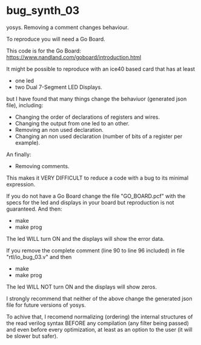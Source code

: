 # bug_synth_03
yosys. Removing a comment changes behaviour.

To reproduce you will need a Go Board.

This code is for the Go Board:
https://www.nandland.com/goboard/introduction.html

It might be possible to reproduce with an ice40 based card that has at least

-	one led
-	two Dual 7-Segment LED Displays.

but I have found that many things change the behaviuor (generated json file), including:

- Changing the order of declarations of registers and wires.
- Changing the output from one led to an other.
- Removing an non used declaration.
- Changing an non used declaration (number of bits of a register per example).

An finally:

- Removing comments.

This makes it VERY DIFFICULT to reduce a code with a bug to its minimal expression.

If you do not have a Go Board change the file "GO_BOARD.pcf" with the specs for the led and displays in your board but reproduction is not guaranteed.
And then:

-	make
-	make prog

The led WILL turn ON and the displays will show the error data.

If you remove the complete comment (line 90 to line 96 included) in file "rtl/io_bug_03.v" and then 

-	make 
-	make prog

The led WILL NOT turn ON and the displays will show zeros.

I strongly recommend that neither of the above change the generated json file for future versions of yosys.

To achive that, I recomend normalizing (ordering) the internal structures of the read verilog syntax BEFORE any compilation (any filter being passed) and even before every optimization, at least as an option to the user (it will be slower but safer).

